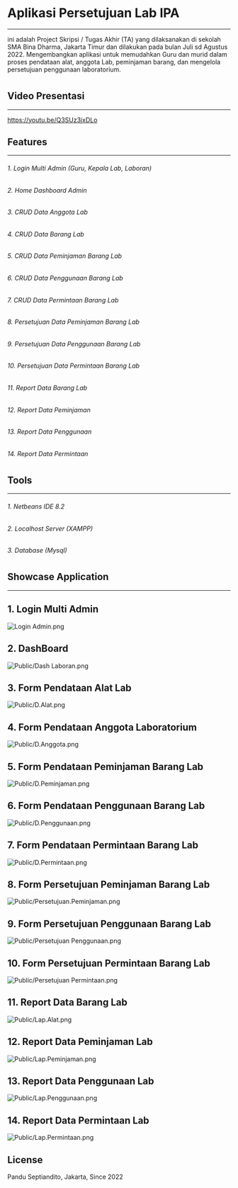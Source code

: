 # Aplikasi Persetujuan Lab IPA
------------------------
ini adalah Project Skripsi / Tugas Akhir (TA) yang dilaksanakan di sekolah SMA Bina Dharma, Jakarta Timur dan dilakukan pada bulan Juli sd Agustus 2022. Mengembangkan aplikasi untuk memudahkan Guru dan murid dalam proses pendataan alat, anggota Lab, peminjaman barang, dan mengelola persetujuan penggunaan laboratorium.
#
## Video Presentasi 
------------------------
https://youtu.be/Q3SUz3jxDLo

## Features
------------------------
###### 1. Login Multi Admin (Guru, Kepala Lab, Laboran)
###### 2. Home Dashboard Admin
###### 3. CRUD Data Anggota Lab
###### 4. CRUD Data Barang Lab
###### 5. CRUD Data Peminjaman Barang Lab
###### 6. CRUD Data Penggunaan Barang Lab
###### 7. CRUD Data Permintaan Barang Lab
###### 8. Persetujuan Data Peminjaman Barang Lab
###### 9. Persetujuan Data Penggunaan Barang Lab
###### 10. Persetujuan Data Permintaan Barang Lab
###### 11. Report Data Barang Lab
###### 12. Report Data Peminjaman
###### 13. Report Data Penggunaan
###### 14. Report Data Permintaan
#
## Tools
------------------------
###### 1. Netbeans IDE 8.2
###### 2. Localhost Server (XAMPP) 
###### 3. Database (Mysql) 
#
## Showcase Application
------
## 1. Login Multi Admin
![Login Admin.png](https://github.com/septian2410/TA_LabIPA/blob/master/Public/Login%20Admin.png?raw=true)
## 2. DashBoard 
![Public/Dash Laboran.png](https://github.com/septian2410/TA_LabIPA/blob/master/Public/Dash%20Laboran.png?raw=true)
## 3. Form Pendataan Alat Lab 
![Public/D.Alat.png](https://github.com/septian2410/TA_LabIPA/blob/master/Public/D.Alat.png?raw=true)
## 4. Form Pendataan Anggota Laboratorium 
![Public/D.Anggota.png](https://github.com/septian2410/TA_LabIPA/blob/master/Public/D.Anggota.png?raw=true)
## 5. Form Pendataan Peminjaman Barang Lab 
![Public/D.Peminjaman.png](https://github.com/septian2410/TA_LabIPA/blob/master/Public/D.Peminjaman.png?raw=true)
## 6. Form Pendataan Penggunaan Barang Lab 
![Public/D.Penggunaan.png](https://github.com/septian2410/TA_LabIPA/blob/master/Public/D.Penggunaan.png?raw=true)
## 7. Form Pendataan Permintaan Barang Lab 
![Public/D.Permintaan.png](https://github.com/septian2410/TA_LabIPA/blob/master/Public/D.Permintaan.png)
## 8. Form Persetujuan Peminjaman Barang Lab 
![Public/Persetujuan.Peminjaman.png](https://github.com/septian2410/TA_LabIPA/blob/master/Public/Persetujuan.Peminjaman.png?raw=true)
## 9. Form Persetujuan Penggunaan Barang Lab 
![Public/Persetujuan Penggunaan.png](https://github.com/septian2410/TA_LabIPA/blob/master/Public/Persetujuan%20Penggunaan.png?raw=true)
## 10. Form Persetujuan Permintaan Barang Lab 
![Public/Persetujuan Permintaan.png](https://github.com/septian2410/TA_LabIPA/blob/master/Public/Persetujuan%20Permintaan.png?raw=true)
## 11. Report Data Barang Lab  
![Public/Lap.Alat.png](https://github.com/septian2410/TA_LabIPA/blob/master/Public/Lap.Alat.png?raw=true)
## 12. Report Data Peminjaman Lab  
![Public/Lap.Peminjaman.png](https://github.com/septian2410/TA_LabIPA/blob/master/Public/Lap.Peminjaman.png?raw=true)
## 13. Report Data Penggunaan Lab  
![Public/Lap.Penggunaan.png](https://github.com/septian2410/TA_LabIPA/blob/master/Public/Lap.Penggunaan.png?raw=true)
## 14. Report Data Permintaan Lab 
![Public/Lap.Permintaan.png](https://github.com/septian2410/TA_LabIPA/blob/master/Public/Lap.Permintaan.png?raw=true)

## License
Pandu Septiandito, Jakarta, Since 2022
